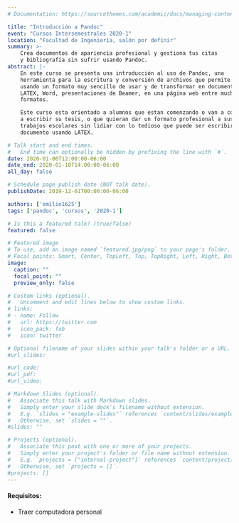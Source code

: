```yaml
---
# Documentation: https://sourcethemes.com/academic/docs/managing-content/

title: "Introducción a Pandoc"
event: "Cursos Intersemestrales 2020-1"
location: "Facultad de Ingeniería, salón por definir"
summary: >-
    Crea documentos de apariencia profesional y gestiona tus citas
    y bibliografía sin sufrir usando Pandoc.
abstract: |-
    En este curso se presenta una introducción al uso de Pandoc, una
    herramienta para la escritura y conversión de archivos que permite escribir
    usando un formato muy sencillo de usar y de transformar en documentos de
    LATEX, Word, presentaciones de Beamer, en una página web entre muchos otros
    formatos.

    Este curso esta orientado a alumnos que estan comenzando o van a comenzar
    a escribir su tesis, o que quieran dar un formato profesional a sus
    trabajos escolares sin lidiar con lo tedioso que puede ser escribir un
    documento usando LATEX.

# Talk start and end times.
#   End time can optionally be hidden by prefixing the line with `#`.
date: 2020-01-06T12:00:00-06:00
date_end: 2020-01-10T14:00:00-06:00
all_day: false

# Schedule page publish date (NOT talk date).
publishDate: 2019-12-01T00:00:00-06:00

authors: ['emilio1625']
tags: ['pandoc', 'cursos', '2020-1']

# Is this a featured talk? (true/false)
featured: false

# Featured image
# To use, add an image named `featured.jpg/png` to your page's folder.
# Focal points: Smart, Center, TopLeft, Top, TopRight, Left, Right, BottomLeft, Bottom, BottomRight.
image:
  caption: ""
  focal_point: ""
  preview_only: false

# Custom links (optional).
#   Uncomment and edit lines below to show custom links.
# links:
# - name: Follow
#   url: https://twitter.com
#   icon_pack: fab
#   icon: twitter

# Optional filename of your slides within your talk's folder or a URL.
#url_slides:

#url_code:
#url_pdf:
#url_video:

# Markdown Slides (optional).
#   Associate this talk with Markdown slides.
#   Simply enter your slide deck's filename without extension.
#   E.g. `slides = "example-slides"` references `content/slides/example-slides.md`.
#   Otherwise, set `slides = ""`.
#slides: ""

# Projects (optional).
#   Associate this post with one or more of your projects.
#   Simply enter your project's folder or file name without extension.
#   E.g. `projects = ["internal-project"]` references `content/project/deep-learning/index.md`.
#   Otherwise, set `projects = []`.
#projects: []
---
```


#### Requisitos:

* Traer computadora personal

